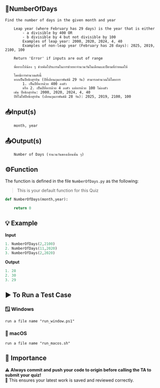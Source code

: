 ## 📝NumberOfDays

```
Find the number of days in the given month and year 

    Leap year (where February has 29 days) is the year that is either
        - a divisible by 400 OR
        - b divisible by 4 but not divisible by 100
        Examples of leap year: 2000, 2020, 2024, 4, 40
        Examples of non-leap year (February has 28 days): 2025, 2019, 2100, 100

    Return 'Error' if inputs are out of range 
```
```
    พี่อยากให้น้อง ๆ ช่วยคิดโปรแกรมในการช่วยหาจำนวนวันในเดือนและปีตามที่กำหนดให้ 

    โดยมีการคำนวณดังนี้
    หากเป็นปีอธิกสุรทิน (ปีที่เดือนกุมภาพันธ์มี 29 วัน) สามารถคำนวณได้โดยการ
        1. เป็นปีที่หารด้วย 400 ลงตัว
        หรือ 2. เป็นปีที่หารด้วย 4 ลงตัว แต่หารด้วย 100 ไม่ลงตัว
    เช่น ปีอธิกสุรทิน: 2000, 2020, 2024, 4, 40
    ปีที่ไม่ใช่ปีอธิกสุรทิน (เดือนกุมภาพันธ์มี 28 วัน): 2025, 2019, 2100, 100
```
## 📥Input(s)
```
    month, year
```

## 📤Output(s)
```
    Number of Days (จำนวนวันของเดือนนั้น ๆ)
```

## ⚙️Function

The function is defined in the file `NumberOfDays.py` as the following:
>This is your default function for this Quiz

```python
def NumberOfDays(month,year):

    return 0
```

## 💡 Example  

**Input**  
```python
1. NumberOfDays(2,2100)
2. NumberOfDays(11,2020)
3. NumberOfDays(2,2020)
```

**Output**
```python
1. 28
2. 30
3. 29
```

## ▶️ To Run a Test Case  

### 🪟 Windows 
    run a file name "run_window.ps1"
### 🍎 macOS
    run a file name "run_macos.sh"

## 🚨 Importance  

⚠️ **Always commit and push your code to origin before calling the TA to submit your quiz!**  
🚀 This ensures your latest work is saved and reviewed correctly.
